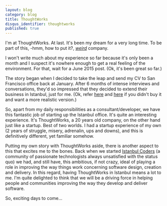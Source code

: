 ```yaml
---
layout: blog
category: blog
title: ThoughtWorks
disqus_identifier: thoughtworks
published: true
---
```


I'm at ThoughtWorks. At last. It's been my dream for a very long time. To be part of this, -hmm, how to put it?, <em><a href="http://martinfowler.com/bliki/ThreePillars.html">weird</a></em> company.

I won't write much about my experience so far because it's only been a month and I suspect it's nowhere enough to get a real feeling of the environment. For that, wait for a June 2015 post. (Ok, it's been great so far.)

The story began when I decided to take the leap and send my CV to San Francisco office back at January. After 6 months of intense interviews and conversations, they'd so impressed that they decided to extend their business in Istanbul, just for me. (Ok, refer <a href="http://jobs.thoughtworks.com/Turkey/JobDetail/Istanbul-Turkey-What-s-the-story-with-ThoughtWorks-Turkey-/1716">here</a> and <a href="http://www.hurriyet.com.tr/ekonomi/26481712.asp">here</a> if you didn't buy it and want a more realistic version.)

So, apart from my daily responsibilities as a consultant/developer, we have this fantastic job of starting up the Istanbul office. It's quite an interesting experience. It's ThoughtWorks, a 20 years old company, on the other hand just like a startup. Best of two worlds. I had a startup experience of my own (2 years of struggle, misery, adrenalin, ups and downs), and this is definitively different, yet familiar somehow.

Putting my own story with ThoughtWorks aside, there is another aspect to this that excites me to the bones. Back when we started <a href="http://istanbulcoders.org/">Istanbul Coders</a> (a community of passionate technologists always unsatisfied with the status quo) we had, and still have, this ambitious, if not crazy, ideal of playing a role in improving the way things work concerning software design, creation and delivery. In this regard, having ThoughtWorks in Istanbul means a lot to me. I'm quite delighted to think that we will be a driving force in helping people and communities improving the way they develop and deliver software.

So, exciting days to come...